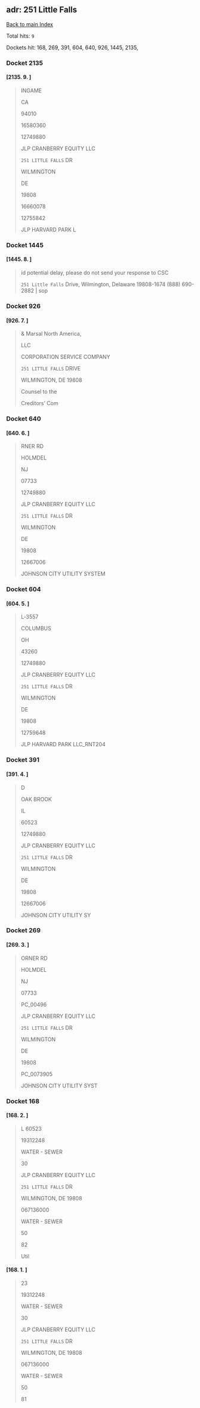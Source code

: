 
## adr: 251 Little Falls

[Back to main Index](README.md)

Total hits: `9`

Dockets hit: 168, 269, 391, 604, 640, 926, 1445, 2135, 

### Docket 2135

#### [2135. 9. ]
> INGAME
> 
> CA
> 
> 94010
> 
> 16580360
> 
> 12749880
> 
> JLP CRANBERRY EQUITY LLC 
> 
> `251 LITTLE FALLS` DR
> 
> WILMINGTON
> 
> DE
> 
> 19808
> 
> 16660078
> 
> 12755842
> 
> JLP HARVARD PARK L

### Docket 1445

#### [1445. 8. ]
> id potential delay, please do not send your response to CSC
> 
> `251 Little Falls` Drive, Wilmington, Delaware 19808-1674 \(888\) 690-2882 | sop

### Docket 926

#### [926. 7. ]
>  & Marsal North America, 
> 
> LLC 
> 
> CORPORATION SERVICE COMPANY 
> 
> `251 LITTLE FALLS` DRIVE 
> 
> WILMINGTON, DE 19808 
> 
> Counsel to the 
> 
> Creditors’ Com

### Docket 640

#### [640. 6. ]
> RNER RD
> 
> HOLMDEL
> 
> NJ
> 
> 07733
> 
> 12749880
> 
> JLP CRANBERRY EQUITY LLC 
> 
> `251 LITTLE FALLS` DR
> 
> WILMINGTON
> 
> DE
> 
> 19808
> 
> 12667006
> 
> JOHNSON CITY UTILITY SYSTEM

### Docket 604

#### [604. 5. ]
> L‐3557
> 
> COLUMBUS
> 
> OH
> 
> 43260
> 
> 12749880
> 
> JLP CRANBERRY EQUITY LLC 
> 
> `251 LITTLE FALLS` DR
> 
> WILMINGTON
> 
> DE
> 
> 19808
> 
> 12759648
> 
> JLP HARVARD PARK LLC\_RNT204

### Docket 391

#### [391. 4. ]
> D 
> 
> OAK BROOK 
> 
> IL 
> 
> 60523
> 
> 12749880 
> 
> JLP CRANBERRY EQUITY LLC 
> 
> `251 LITTLE FALLS` DR 
> 
> WILMINGTON 
> 
> DE 
> 
> 19808
> 
> 12667006 
> 
> JOHNSON CITY UTILITY SY

### Docket 269

#### [269. 3. ]
> ORNER RD
> 
> HOLMDEL
> 
> NJ
> 
> 07733
> 
> PC\_00496
> 
> JLP CRANBERRY EQUITY LLC
> 
> `251 LITTLE FALLS` DR
> 
> WILMINGTON
> 
> DE
> 
> 19808
> 
> PC\_0073905
> 
> JOHNSON CITY UTILITY SYST

### Docket 168

#### [168. 2. ]
> L 60523
> 
> 19312248
> 
> WATER - SEWER
> 
>  30
> 
> JLP CRANBERRY EQUITY LLC
> 
> `251 LITTLE FALLS` DR
> 
> WILMINGTON, DE 19808
> 
> 067136000
> 
> WATER - SEWER
> 
>  50
> 
> 82
> 
> Util

#### [168. 1. ]
> 23 
> 
> 19312248 
> 
> WATER - SEWER 
> 
>  30 
> 
> JLP CRANBERRY EQUITY LLC 
> 
> `251 LITTLE FALLS` DR 
> 
> WILMINGTON, DE 19808 
> 
> 067136000 
> 
> WATER - SEWER 
> 
>  50 
> 
> 81
